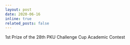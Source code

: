 ```yaml
---
layout: post
date: 2020-06-16
inline: true
related_posts: false
---
```


1st Prize of the 28th PKU Challenge Cup Academic Contest
